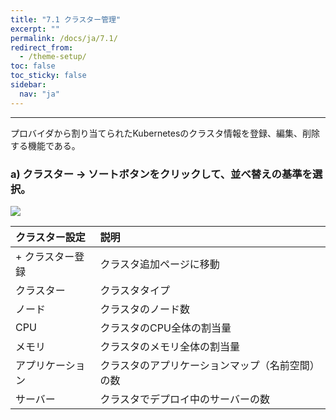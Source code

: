 ```yaml
---
title: "7.1 クラスター管理"
excerpt: ""
permalink: /docs/ja/7.1/
redirect_from:
  - /theme-setup/
toc: false
toc_sticky: false
sidebar:
  nav: "ja"
---
```



---

プロバイダから割り当てられたKubernetesのクラスタ情報を登録、編集、削除する機能である。

### a\) クラスター → ソートボタンをクリックして、並べ替えの基準を選択。
![](/assets/JP/2.5/5.1_1.png)

| **クラスター設定** | **説明** |
| :--- | :--- |
| + クラスター登録 | クラスタ追加ページに移動 |
| クラスター | クラスタタイプ |
| ノード | クラスタのノード数 |
| CPU | クラスタのCPU全体の割当量 |
| メモリ | クラスタのメモリ全体の割当量 |
| アプリケーション | クラスタのアプリケーションマップ（名前空間）の数 |
| サーバー | クラスタでデプロイ中のサーバーの数 |




